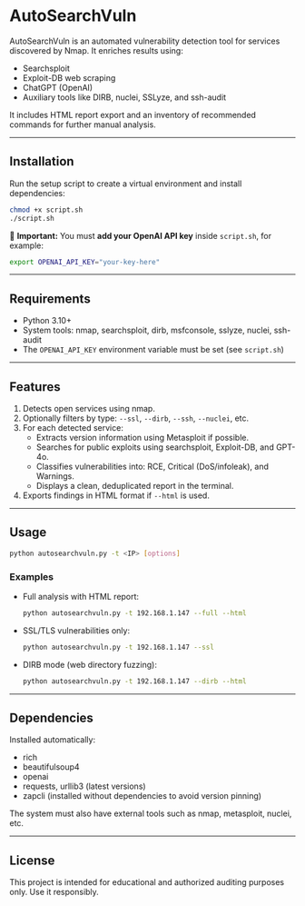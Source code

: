 # AutoSearchVuln

AutoSearchVuln is an automated vulnerability detection tool for services discovered by Nmap. It enriches results using:
- Searchsploit  
- Exploit-DB web scraping  
- ChatGPT (OpenAI)  
- Auxiliary tools like DIRB, nuclei, SSLyze, and ssh-audit  

It includes HTML report export and an inventory of recommended commands for further manual analysis.

---

## Installation

Run the setup script to create a virtual environment and install dependencies:

```bash
chmod +x script.sh
./script.sh
```

📌 **Important:** You must **add your OpenAI API key** inside `script.sh`, for example:

```bash
export OPENAI_API_KEY="your-key-here"
```

---

## Requirements

- Python 3.10+  
- System tools: nmap, searchsploit, dirb, msfconsole, sslyze, nuclei, ssh-audit  
- The `OPENAI_API_KEY` environment variable must be set (see `script.sh`)

---

## Features

1. Detects open services using nmap.  
2. Optionally filters by type: `--ssl`, `--dirb`, `--ssh`, `--nuclei`, etc.  
3. For each detected service:
   - Extracts version information using Metasploit if possible.
   - Searches for public exploits using searchsploit, Exploit-DB, and GPT-4o.
   - Classifies vulnerabilities into: RCE, Critical (DoS/infoleak), and Warnings.
   - Displays a clean, deduplicated report in the terminal.
4. Exports findings in HTML format if `--html` is used.

---

## Usage

```bash
python autosearchvuln.py -t <IP> [options]
```

### Examples

- Full analysis with HTML report:
  ```bash
  python autosearchvuln.py -t 192.168.1.147 --full --html
  ```

- SSL/TLS vulnerabilities only:
  ```bash
  python autosearchvuln.py -t 192.168.1.147 --ssl
  ```

- DIRB mode (web directory fuzzing):
  ```bash
  python autosearchvuln.py -t 192.168.1.147 --dirb --html
  ```

---

## Dependencies

Installed automatically:
- rich  
- beautifulsoup4  
- openai  
- requests, urllib3 (latest versions)  
- zapcli (installed without dependencies to avoid version pinning)  

The system must also have external tools such as nmap, metasploit, nuclei, etc.

---

## License

This project is intended for educational and authorized auditing purposes only. Use it responsibly.
